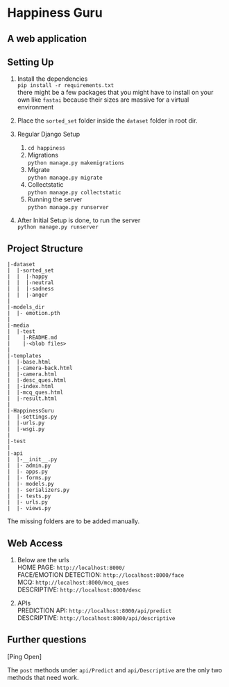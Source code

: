 # Happiness Guru  
## A web application  

## Setting Up  

1. Install the dependencies  
`pip install -r requirements.txt`  
there might be a few packages that you might have to install on your own like `fastai` because their sizes are massive for a virtual environment  

2. Place the `sorted_set` folder inside the `dataset` folder in root dir.

3. Regular Django Setup  
	1. `cd happiness`
	2. Migrations  
		`python manage.py makemigrations`  
	3. Migrate  
		`python manage.py migrate`  
	3. Collectstatic  
		`python manage.py collectstatic`  
	4. Running the server  
		`python manage.py runserver`  
		
3. After Initial Setup is done, to run the server  
	`python manage.py runserver`


## Project Structure  
```
|-dataset  
|  |-sorted_set  
|  |  |-happy  
|  |  |-neutral  
|  |  |-sadness  
|  |  |-anger  
|
|-models_dir
|  |- emotion.pth  
|  
|-media  
|  |-test  
|    |-README.md  
|    |-<blob files>
|
|-templates
|  |-base.html
|  |-camera-back.html
|  |-camera.html
|  |-desc_ques.html
|  |-index.html
|  |-mcq_ques.html
|  |-result.html
|
|-HappinessGuru
|  |-settings.py
|  |-urls.py
|  |-wsgi.py
|
|-test
|
|-api
|  |-__init__.py
|  |- admin.py
|  |- apps.py
|  |- forms.py
|  |- models.py
|  |- serializers.py
|  |- tests.py
|  |- urls.py 
|  |- views.py
```

The missing folders are to be added manually.  

## Web Access  
1. Below are the urls  
	HOME PAGE: `http://localhost:8000/`  
	FACE/EMOTION DETECTION: `http://localhost:8000/face`  
	MCQ: `http://localhost:8000/mcq_ques`  
	DESCRIPTIVE: `http://localhost:8000/desc`  

2. APIs  
	PREDICTION API: `http://localhost:8000/api/predict`  
	DESCRIPTIVE: `http://localhost:8000/api/descriptive`


## Further questions  
[Ping Open]  

The `post` methods under `api/Predict` and `api/Descriptive` are the only two methods that need work. 
